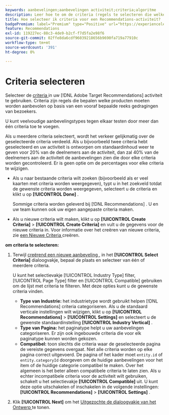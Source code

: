 ```yaml
---
keywords: aanbevelingen;aanbevelingen activiteit;criteria;algoritme
description: Leer hoe te om de criteria (regels te selecteren die welke producten of inhoud bepalen om) in uw Adobe  [!DNL Target]  activiteit van Recommendations te gebruiken.
title: Hoe selecteer ik criteria voor een Recommendations-activiteit?
badgePremium: label="Premium" type="Positive" url="https://experienceleague.adobe.com/docs/target/using/introduction/intro.html?lang=nl-NL#premium newtab=true" tooltip="Kijk wat er in Target Premium is opgenomen."
feature: Recommendations
exl-id: 119227ec-88c3-4de9-b2cf-f7d5fa2e98f6
source-git-commit: 02ffe8da6cdf96039218656b9690fa719a77910c
workflow-type: tm+mt
source-wordcount: '391'
ht-degree: 0%

---
```


# Criteria selecteren

Selecteer de [ criteria ](/help/main/c-recommendations/c-algorithms/algorithms.md) in uw [!DNL Adobe Target Recommendations] activiteit te gebruiken. Criteria zijn regels die bepalen welke producten moeten worden aanbevolen op basis van een vooraf bepaalde reeks gedragingen van bezoekers.

U kunt veelvoudige aanbevelingstypes tegen elkaar testen door meer dan één criteria toe te voegen.

Als u meerdere criteria selecteert, wordt het verkeer gelijkmatig over de geselecteerde criteria verdeeld. Als u bijvoorbeeld twee criteria hebt geselecteerd en uw activiteit is ontworpen om standaardinhoud weer te geven voor 20% van de deelnemers aan de activiteit, dan zal 40% van de deelnemers aan de activiteit de aanbevelingen zien die door elke criteria worden gecontroleerd. Er is geen optie om de percentages voor elke criteria te wijzigen.

* Als u naar bestaande criteria wilt zoeken (bijvoorbeeld als er veel kaarten met criteria worden weergegeven), typt u in het zoekveld totdat de gewenste criteria worden weergegeven, selecteert u de criteria en klikt u op **[!UICONTROL Done]** .

  Sommige criteria worden geleverd bij [!DNL Recommendations] . U en uw team kunnen ook uw eigen aangepaste criteria maken.

* Als u nieuwe criteria wilt maken, klikt u op **[!UICONTROL Create Criteria]** > **[!UICONTROL Create Criteria]** en vult u de gegevens voor de nieuwe criteria in. Voor informatie over het creëren van nieuwe criteria, zie [ een Nieuwe Criteria ](/help/main/c-recommendations/c-algorithms/create-new-algorithm.md#task_8A9CB465F28D44899F69F38AD27352FE) creëren.

**om criteria te selecteren:**

1. Terwijl [ creërend een nieuwe aanbeveling ](/help/main/c-recommendations/t-create-recs-activity/create-recs-activity.md#task_6874328773C64C44A73F0A130AD3F96F), in het **[!UICONTROL Select Criteria]** dialoogvakje, bepaal de plaats en selecteer van één of meerdere criteria.

   U kunt het selectievakje [!UICONTROL Industry Type] filter, [!UICONTROL Page Type] filter en [!UICONTROL Compatible] gebruiken om de lijst met criteria te filteren. Met deze opties kunt u de gewenste criteria vinden.

   * **Type van Industrie:** het industrietype wordt gebruikt helpen [!DNL Recommendations] criteria categoriseren. Als u de standaard verticale instellingen wilt wijzigen, klikt u op **[!UICONTROL Recommendations]** > **[!UICONTROL Settings]** en selecteert u de gewenste standaardinstelling **[!UICONTROL Industry Vertical]** .
   * **Type van Pagina:** het paginatype helpt u uw aanbevelingen categoriseren. Er zijn ook ingebouwde criteria die voor elk paginatype kunnen worden gekozen.
   * **Compatibel:** toon slechts die criteria waar de geselecteerde pagina de vereiste gegevens overgaat. Niet alle criteria worden op elke pagina correct uitgevoerd. De pagina of het kader moet `entity.id` of `entity.categoryId` doorgeven om de huidige aanbevelingen voor het item of de huidige categorie compatibel te maken. Over het algemeen is het beter alleen compatibele criteria te laten zien. Als u echter incompatibele criteria voor de activiteit wilt gebruiken, schakelt u het selectievakje **[!UICONTROL Compatible]** uit. U kunt deze optie uitschakelen of inschakelen in de volgende instellingen: **[!UICONTROL Recommendations]** > **[!UICONTROL Settings]** .

1. Klik **[!UICONTROL Next]** om het [ Uitgezochte de dialoogvakje van het Ontwerp ](/help/main/c-recommendations/c-design-overview/design-overview.md) te tonen.

